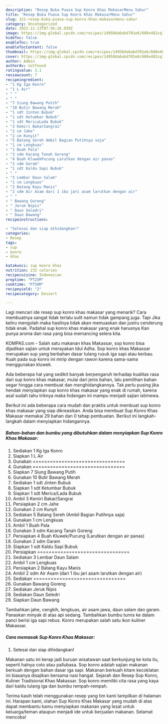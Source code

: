 ```yaml
---
description: "Resep Buka Puasa Sup Konro Khas MakasarMenu Sahur"
title: "Resep Buka Puasa Sup Konro Khas MakasarMenu Sahur"
slug: 321-resep-buka-puasa-sup-konro-khas-makasarmenu-sahur
category: Uncategorized
date: 2022-11-13T07:56:26.039Z
image: https://img-global.cpcdn.com/recipes/14958da6abd701e6/680x482cq70/sup-konro-khas-makasar-foto-resep-utama.jpg
hideToc: false
enableToc: true
enableTocContent: false
thumbnail: https://img-global.cpcdn.com/recipes/14958da6abd701e6/680x482cq70/sup-konro-khas-makasar-foto-resep-utama.jpg
cover: https://img-global.cpcdn.com/recipes/14958da6abd701e6/680x482cq70/sup-konro-khas-makasar-foto-resep-utama.jpg
author: Admin
authorAv: notfound
ratingvalue: 3.1
reviewcount: 7
recipeingredient:
- "1 Kg Iga Konro"
- "1 L Air"
- " "
- " "
- "7 Siung Bawang Putih"
- "10 Butir Bawang Merah"
- "1 sdt Jinten Bubuk"
- "1 sdt Ketumbar Bubuk"
- "1 sdt MericaLada Bubuk"
- "3 Kemiri BakarSangrai"
- "2 cm Jahe"
- "2 cm Kunyit"
- "5 Batang Sereh Ambil Bagian Putihnya saja"
- "1 cm Lengkuas"
- "1 Buah Pala"
- "3 sdm Kacang Tanah Goreng"
- "4 Buah KluwekPucung Larutkan dengan air panas"
- "2 sdm Garam"
- "1 sdt Kaldu Sapi Bubuk"
- " "
- "3 Lembar Daun Salam"
- "1 cm Lengkuas"
- "2 Batang Kayu Manis"
- "2 sdm Air Asam dari 1 ibu jari asam larutkan dengan air"
- " "
- " Bawang Goreng"
- " Jeruk Nipis"
- " Daun Seledri"
- " Daun Bawang"
recipeinstructions:

- "Selesai dan siap dihidangkan!"
categories:
- Resep
tags:
- sup
- konro
- khas

katakunci: sup konro khas 
nutrition: 233 calories
recipecuisine: Indonesian
preptime: "PT25M"
cooktime: "PT50M"
recipeyield: "2"
recipecategory: Dessert

---
```



Lagi mencari ide resep sup konro khas makasar yang menarik? Cara membuatnya sangat tidak terlalu sulit namun tidak gampang juga. Tapi Jika keliru mengolah maka hasilnya tidak akan memuaskan dan justru cenderung tidak enak. Padahal sup konro khas makasar yang enak harusnya Kan punya aroma dan rasa yang bisa memancing selera kita.


KOMPAS.com - Salah satu makanan khas Makassar, sop konro bisa dijadikan sajian untuk merayakan Idul Adha. Sop konro khas Makassar merupakan sup yang berbahan dasar tulang rusuk iga sapi atau kerbau. Kuah pada sup konro ini mirip dengan rawon karena sama-sama menggunakan kluwek.

Ada beberapa hal yang sedikit banyak berpengaruh terhadap kualitas rasa dari sup konro khas makasar, mulai dari jenis bahan, lalu pemilihan bahan segar hingga cara membuat dan menghidangkannya. Tak perlu pusing jika hendak menyiapkan sup konro khas makasar yang enak di rumah, karena asal sudah tahu triknya maka hidangan ini mampu menjadi sajian istimewa.


Berikut ini ada beberapa cara mudah dan praktis untuk membuat sup konro khas makasar yang siap dikreasikan. Anda bisa membuat Sup Konro Khas Makasar memakai 29 bahan dan 0 tahap pembuatan. Berikut ini langkah-langkah dalam menyiapkan hidangannya.

<!--inarticleads1-->

##### Bahan-bahan dan bumbu yang dibutuhkan dalam menyiapkan Sup Konro Khas Makasar:

1. Sediakan 1 Kg Iga Konro
1. Siapkan 1 L Air
1. Gunakan  ================================
1. Gunakan  ================================
1. Siapkan 7 Siung Bawang Putih
1. Gunakan 10 Butir Bawang Merah
1. Sediakan 1 sdt Jinten Bubuk
1. Siapkan 1 sdt Ketumbar Bubuk
1. Siapkan 1 sdt Merica/Lada Bubuk
1. Ambil 3 Kemiri Bakar/Sangrai
1. Persiapkan 2 cm Jahe
1. Gunakan 2 cm Kunyit
1. Sediakan 5 Batang Sereh (Ambil Bagian Putihnya saja)
1. Gunakan 1 cm Lengkuas
1. Ambil 1 Buah Pala
1. Gunakan 3 sdm Kacang Tanah Goreng
1. Persiapkan 4 Buah Kluwek/Pucung (Larutkan dengan air panas)
1. Gunakan 2 sdm Garam
1. Siapkan 1 sdt Kaldu Sapi Bubuk
1. Persiapkan  ================================
1. Sediakan 3 Lembar Daun Salam
1. Ambil 1 cm Lengkuas
1. Persiapkan 2 Batang Kayu Manis
1. Ambil 2 sdm Air Asam (dari 1 ibu jari asam larutkan dengan air)
1. Sediakan  ================================
1. Gunakan  Bawang Goreng
1. Sediakan  Jeruk Nipis
1. Sediakan  Daun Seledri
1. Siapkan  Daun Bawang


Tambahkan jahe, cengkih, lengkuas, air asam jawa, daun salam dan garam. Panaskan minyak di atas api sedang. Tambahkan bumbu tumis ke dalam panci berisi iga sapi rebus. Konro merupakan salah satu ikon kuliner Makassar. 

<!--inarticleads2-->

##### Cara memasak Sup Konro Khas Makasar:


1. Selesai dan siap dihidangkan!

Makanan satu ini kerap jadi buruan wisatawan saat berkunjung ke kota itu, seperti halnya coto atau pallubasa. Sop konro adalah sajian makanan berkuah dengan bahan dasar iga sapi. Makanan berkuah kitam kecoklatan ini biasanya disajikan bersama nasi hangat. Sejarah dan Resep Sop Konro, Kuliner Tradisional Khas Makassar. Sop konro memiliki cita rasa yang kaya dari kaldu tulang iga dan bumbu rempah-rempah. 

Terima kasih telah menggunakan resep yang tim kami tampilkan di halaman ini. Harapan kami, olahan Sup Konro Khas Makasar yang mudah di atas dapat membantu kamu menyiapkan makanan yang lezat untuk keluarga/teman ataupun menjadi ide untuk berjualan makanan. Selamat mencoba!
